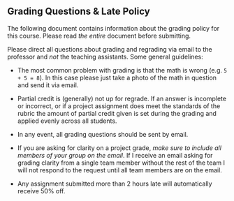 ## Grading Questions & Late Policy

The following document contains information about the grading policy for this course. Please read _the entire_ document before submitting.

Please direct all questions about grading and regrading via email to the professor and _not_ the teaching assistants. Some general guidelines:

- The most common problem with grading is that the math is wrong (e.g. `5 + 5 = 8`). In this case please just take a photo of the math in question and send it via email.

- Partial credit is (generally) not up for regrade. If an answer is incomplete or incorrect, or if a project assignment does meet the standards of the rubric the amount of partial credit given is set during the grading and applied evenly across all students. 

- In any event, all grading questions should be sent by email.

- If you are asking for clarity on a project grade, _make sure to include all members of your group on the email_. If I receive an email asking for grading clarity from a single team member without the rest of the team I will not respond to the request until all team members are on the email.

- Any assignment submitted more than 2 hours late will automatically receive 50\% off. 
